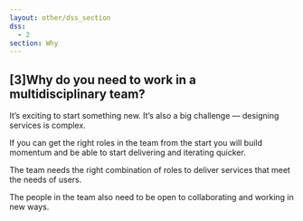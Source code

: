 ```yaml
---
layout: other/dss_section
dss:
  - 2
section: Why
---
```


## [3]Why do you need to work in a multidisciplinary team?

It’s exciting to start something new. It’s also a big challenge — designing services is complex.

If you can get the right roles in the team from the start you will build momentum and be able to start delivering and iterating quicker.

The team needs the right combination of roles to deliver services that meet the needs of users.

The people in the team also need to be open to collaborating and working in new ways.
